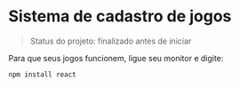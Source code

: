 <h1>Sistema de cadastro de jogos</h1>

> Status do projeto: finalizado antes de iniciar

Para que seus jogos funcionem, ligue seu monitor e digite:

```
npm install react
```
